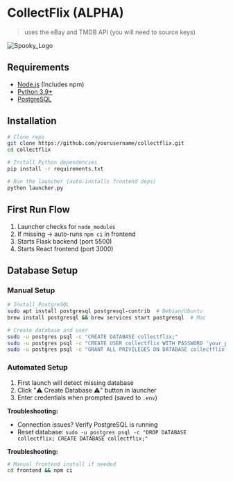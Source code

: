 # CollectFlix (ALPHA)
> uses the eBay and TMDB API (you will need to source keys)

![Spooky_Logo](https://github.com/user-attachments/assets/a2e0c481-0745-40af-9000-8a651233fa7e)

## Requirements
- [Node.js](https://nodejs.org) (Includes npm)
- [Python 3.9+](https://python.org)
- [PostgreSQL](https://www.postgresql.org/download/)

## Installation
```bash
# Clone repo
git clone https://github.com/yourusername/collectflix.git
cd collectflix

# Install Python dependencies
pip install -r requirements.txt

# Run the launcher (auto-installs frontend deps)
python launcher.py
```

## First Run Flow
1. Launcher checks for `node_modules`
2. If missing → auto-runs `npm ci` in frontend
3. Starts Flask backend (port 5500)
4. Starts React frontend (port 3000)

## Database Setup

### Manual Setup
```bash
# Install PostgreSQL
sudo apt install postgresql postgresql-contrib  # Debian/Ubuntu
brew install postgresql && brew services start postgresql  # Mac

# Create database and user
sudo -u postgres psql -c "CREATE DATABASE collectflix;"
sudo -u postgres psql -c "CREATE USER collectflix WITH PASSWORD 'your_password_here';"
sudo -u postgres psql -c "GRANT ALL PRIVILEGES ON DATABASE collectflix TO collectflix;"
```

### Automated Setup
1. First launch will detect missing database
2. Click "⚠️ Create Database ⚠️" button in launcher
3. Enter credentials when prompted (saved to `.env`)

**Troubleshooting:**
- Connection issues? Verify PostgreSQL is running
- Reset database: `sudo -u postgres psql -c "DROP DATABASE collectflix; CREATE DATABASE collectflix;"`

**Troubleshooting:**
```bash
# Manual frontend install if needed
cd frontend && npm ci
